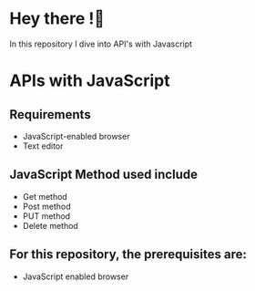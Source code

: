 # Hey there !👋

In this repository I dive into API's with Javascript

# APIs with JavaScript
## Requirements
* JavaScript-enabled browser
* Text editor

## JavaScript Method used include
* Get method
* Post method
* PUT method
* Delete method

## For this repository, the prerequisites are:

* JavaScript enabled browser
